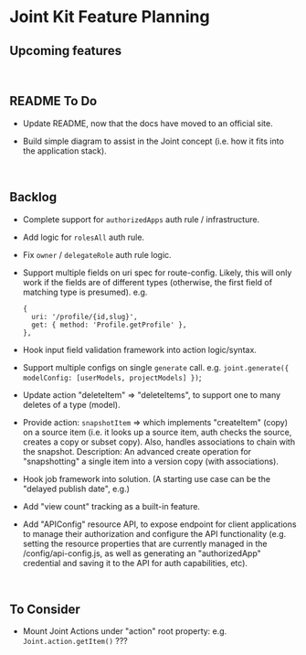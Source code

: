 # Joint Kit Feature Planning


## Upcoming features

<br />

## README To Do

* Update README, now that the docs have moved to an official site.

* Build simple diagram to assist in the Joint concept (i.e. how it fits into the application stack).

<br />

## Backlog

* Complete support for `authorizedApps` auth rule / infrastructure.

* Add logic for `rolesAll` auth rule.

* Fix `owner` / `delegateRole` auth rule logic.

* Support multiple fields on uri spec for route-config.
  Likely, this will only work if the fields are of different types
  (otherwise, the first field of matching type is presumed).
  e.g.
  ```
  {
    uri: '/profile/{id,slug}',
    get: { method: 'Profile.getProfile' },
  },
  ```

* Hook input field validation framework into action logic/syntax.

* Support multiple configs on single `generate` call.
  e.g. `joint.generate({ modelConfig: [userModels, projectModels] })`;

* Update action "deleteItem" => "deleteItems", to support one to many deletes of a type (model).

* Provide action: `snapshotItem` => which implements "createItem" (copy) on a source
  item (i.e. it looks up a source item, auth checks the source, creates a copy
  or subset copy). Also, handles associations to chain with the snapshot.
  Description: An advanced create operation for "snapshotting" a single item into a version copy (with associations).

* Hook job framework into solution.
  (A starting use case can be the "delayed publish date", e.g.)

* Add "view count" tracking as a built-in feature.

* Add "APIConfig" resource API, to expose endpoint for client applications to manage
  their authorization and configure the API functionality (e.g. setting the resource properties
  that are currently managed in the /config/api-config.js, as well as generating an
  "authorizedApp" credential and saving it to the API for auth capabilities, etc).

<br />

## To Consider

* Mount Joint Actions under "action" root property: e.g. `Joint.action.getItem()` ???

<br />
